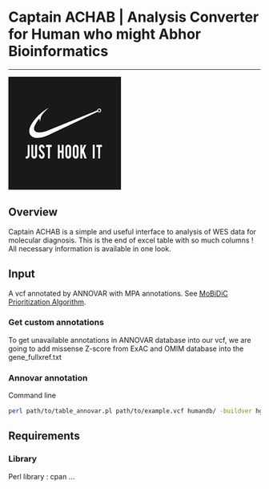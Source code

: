 # Captain ACHAB | Analysis Converter for Human who might Abhor Bioinformatics
--------------------------------------------------------------------------------
![JHI](image.png)

## Overview

Captain ACHAB is a simple and useful interface to analysis of WES data for molecular diagnosis.
This is the end of excel table with so much columns ! All necessary information is available in one look.

## Input 

A vcf annotated by ANNOVAR with MPA annotations. 
See [MoBiDiC Prioritization Algorithm](https://github.com/mobidic/MPA/).

### Get custom annotations

To get unavailable annotations in ANNOVAR database into our vcf, we are going to add missense Z-score from ExAC and OMIM database into the gene_fullxref.txt 

### Annovar annotation 

Command line 

```bash
perl path/to/table_annovar.pl path/to/example.vcf humandb/ -buildver hg19 -out path/to/output/name -remove -protocol refGene,refGene,clinvar_20170130,dbnsfp33a,spidex,dbscsnv11,gnomad_exome,gnomad_genome -operation gx,g,f,f,f,f,f,f -nastring . -vcfinput -otherinfo -arg '-splicing 20','-hgvs',,,,,, -xref example/gene_fullxref.txt
```

## Requirements

### Library

Perl library : cpan ...

